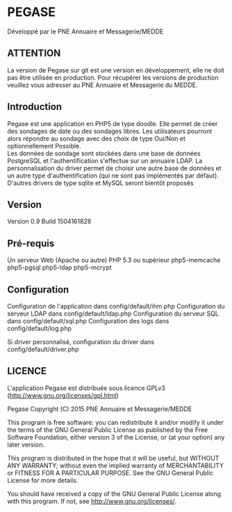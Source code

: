 PEGASE
======

Développé par le PNE Annuaire et Messagerie/MEDDE

ATTENTION
---------

La version de Pegase sur git est une version en développement, elle ne doit pas être utilisée en production. Pour récupérer les versions de production veuillez vous adresser au PNE Annuaire et Messagerie du MEDDE.

Introduction
------------

Pegase est une application en PHP5 de type doodle. Elle permet de créer des sondages de date ou des sondages libres. Les utilisateurs pourront alors répondre au sondage avec des choix de type Oui/Non et optionnellement Possible.  
Les données de sondage sont stockées dans une base de données PostgreSQL et l'authentification s'effectue sur un annuaire LDAP. La personnalisation du driver permet de choisir une autre base de données et un autre type d'authentification (qui ne sont pas implémentés par défaut). D'autres drivers de type sqlite et MySQL seront bientôt proposés

Version
-------

Version 0.9
Build 1504161828

Pré-requis
------------

Un serveur Web (Apache ou autre)
PHP 5.3 ou supérieur
php5-memcache
php5-pgsql
php5-ldap
php5-mcrypt

Configuration
-------------

Configuration de l'application dans config/default/ihm.php
Configuration du serveur LDAP dans config/default/ldap.php
Configuration du serveur SQL dans config/default/sql.php
Configuration des logs dans config/default/log.php

Si driver personnalisé, configuration du driver dans config/default/driver.php

LICENCE
-------

L'application Pegase est distribuée sous licence GPLv3 (http://www.gnu.org/licenses/gpl.html)

Pegase Copyright (C) 2015 PNE Annuaire et Messagerie/MEDDE

This program is free software: you can redistribute it and/or modify it under the terms of the GNU General Public License as published by the Free Software Foundation, either version 3 of the License, or (at your option) any later version.

This program is distributed in the hope that it will be useful, but WITHOUT ANY WARRANTY; without even the implied warranty of MERCHANTABILITY or FITNESS FOR A PARTICULAR PURPOSE. See the GNU General Public License for more details.

You should have received a copy of the GNU General Public License along with this program. If not, see http://www.gnu.org/licenses/.
